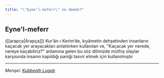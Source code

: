```yaml
---
title: "\"Eyne'l-meferr\" ne demek?"
---
```


## Eyne'l-meferr
([[arapca|Arapça]]) Kur’ân-ı Kerim’de, kıyâmetin dehşetinden insanların kaçacak yer arayacakları anlatılırken kullanılan ve, "Kaçacak yer nerede, nereye kaçabiliriz?" anlamına gelen bu söz dilimizde müthiş olaylar karşısında insanın kapıldığı paniği tasvir etmek için kullanılmıştır

---
*Menşei: [Kubbealtı Lugatı](https://www.lugatim.com/s/Eyne)*